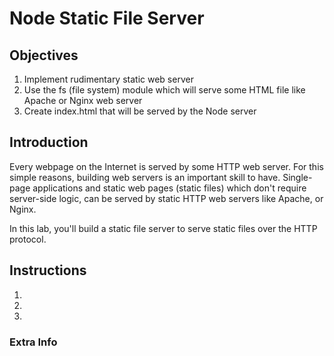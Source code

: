 # Node Static File Server

## Objectives

1. Implement rudimentary static web server 
1. Use the fs (file system) module which will serve some HTML file like Apache or Nginx web server
1. Create index.html that will be served by the Node server


## Introduction

Every webpage on the Internet is served by some HTTP web server. For this simple reasons, building web servers is an important skill to have. Single-page applications and static web pages (static files) which don't require server-side logic, can be served by static HTTP web servers like Apache, or Nginx.

In this lab, you'll build a static file server to serve static files over the HTTP protocol.

## Instructions

1. 
2.
3.


### Extra Info
